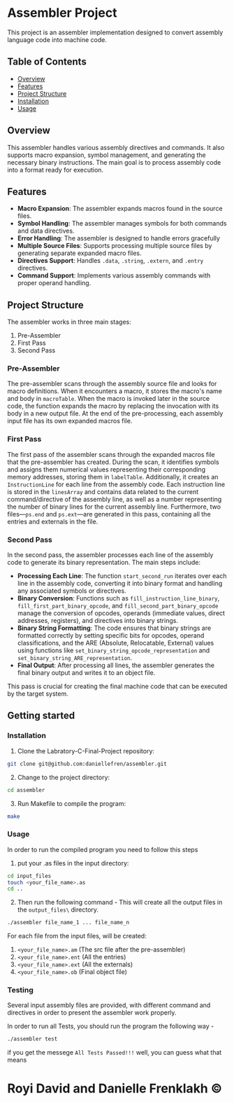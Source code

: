 # Assembler Project

This project is an assembler implementation designed to convert assembly language code into machine code. 


## Table of Contents
- [Overview](#overview)
- [Features](#features)
- [Project Structure](#project-structure)
- [Installation](#Installation)
- [Usage](#usage)

## Overview

This assembler handles various assembly directives and commands. It also supports macro expansion, symbol management, and generating the necessary binary instructions. The main goal is to process assembly code into a format ready for execution.

## Features
- **Macro Expansion**: The assembler expands macros found in the source files.
- **Symbol Handling**: The assembler manages symbols for both commands and data directives.
- **Error Handling**: The assembler is designed to handle errors gracefully
- **Multiple Source Files**: Supports processing multiple source files by generating separate expanded macro files.
- **Directives Support**: Handles `.data`, `.string`, `.extern`, and `.entry` directives.
- **Command Support**: Implements various assembly commands with proper operand handling.

## Project Structure

The assembler works in three main stages:
1. Pre-Assembler
2. First Pass
3. Second Pass

### Pre-Assembler
The pre-assembler scans through the assembly source file and looks for macro definitions. When it encounters a macro, it stores the macro's name and body in `macroTable`. When the macro is invoked later in the source code, the function expands the macro by replacing the invocation with its body in a new output file. At the end of the pre-processing, each assembly input file has its own expanded macros file.

### First Pass
The first pass of the assembler scans through the expanded macros file that the pre-assembler has created. During the scan, it identifies symbols and assigns them numerical values representing their corresponding memory addresses, storing them in `labelTable`. Additionally, it creates an `InstructionLine` for each line from the assembly code. Each instruction line is stored in the `linesArray` and contains data related to the current command/directive of the assembly line, as well as a number representing the number of binary lines for the current assembly line. Furthermore, two files—`ps.end` and `ps.ext`—are generated in this pass, containing all the entries and externals in the file.

### Second Pass
In the second pass, the assembler processes each line of the assembly code to generate its binary representation. The main steps include:

- **Processing Each Line**: The function `start_second_run` iterates over each line in the assembly code, converting it into binary format and handling any associated symbols or directives.
- **Binary Conversion**: Functions such as `fill_instruction_line_binary`, `fill_first_part_binary_opcode`, and `fill_second_part_binary_opcode` manage the conversion of opcodes, operands (immediate values, direct addresses, registers), and directives into binary strings.
- **Binary String Formatting**: The code ensures that binary strings are formatted correctly by setting specific bits for opcodes, operand classifications, and the ARE (Absolute, Relocatable, External) values using functions like `set_binary_string_opcode_representation` and `set_binary_string_ARE_representation`.
- **Final Output**: After processing all lines, the assembler generates the final binary output and writes it to an object file.

This pass is crucial for creating the final machine code that can be executed by the target system.


## Getting started

### Installation
1. Clone the Labratory-C-Final-Project repository:
```sh
git clone git@github.com:daniellefren/assembler.git
```
2. Change to the project directory:
```sh
cd assembler
```
3. Run Makefile to compile the program:
```sh
make
```
### Usage
In order to run the compiled program you need to follow this steps
1. put your .as files in the input directory:
```sh
cd input_files
touch <your_file_name>.as
cd ..
```
2. Then run the following command - This will create all the output files in the `output_files\` directory.
```sh
./assembler file_name_1 ... file_name_n
```

For each file from the input files, will be created:
1. `<your_file_name>.am` (The src file after the pre-assembler)
2. `<your_file_name>.ent` (All the entries)
3. `<your_file_name>.ext` (All the externals)
4. `<your_file_name>.ob` (Final object file)

### Testing
Several input assembly files are provided, with different command and directives in order to present the assembler work properly.

In order to run all Tests, you should run the program the following way - 
```sh
./assembler test
```
if you get the messege `All Tests Passed!!!` well, you can guess what that means

# Royi David and Danielle Frenklakh ©



